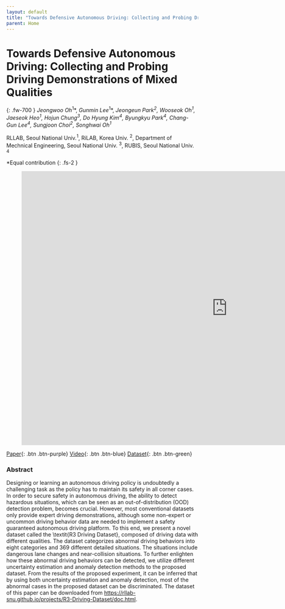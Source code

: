 ```yaml
---
layout: default
title: "Towards Defensive Autonomous Driving: Collecting and Probing Driving Demonstrations of Mixed Qualities"
parent: Home
---
```

# Towards Defensive Autonomous Driving:  Collecting and Probing Driving Demonstrations of Mixed Qualities
{: .fw-700 }
*Jeongwoo Oh*<sup>1</sup>\*, *Gunmin Lee*<sup>1</sup>\*, *Jeongeun Park<sup>2</sup>, Wooseok Oh<sup>1</sup>, Jaeseok Heo<sup>1</sup>, Hojun Chung<sup>3</sup>, Do Hyung Kim<sup>4</sup>, Byungkyu Park<sup>4</sup>, Chang-Gun Lee<sup>4</sup>, Sungjoon Choi<sup>2</sup>, Songhwai Oh<sup>1</sup>*

RLLAB, Seoul National Univ.<sup>1</sup>, RiLAB, Korea Univ. <sup>2</sup>, Department of Mechnical Engineering, Seoul National Univ. <sup>3</sup>, RUBIS, Seoul National Univ. <sup>4</sup>

*Equal contribution
{: .fs-2 }

<figure class="video_container">
  <iframe width="1080" height="720" src="https://www.youtube.com/embed/_YCVphKWeYM" frameborder="0" allowfullscreen="true"> </iframe>
</figure>

[Paper](http://rllab.snu.ac.kr){: .btn  .btn-purple}
[Video](https://www.youtube.com/watch?v=_YCVphKWeYM){: .btn .btn-blue}
[Dataset](https://github.com/rllab-snu/R3-Driving-Dataset){: .btn .btn-green}

### Abstract
Designing or learning an autonomous driving policy is undoubtedly a challenging task as the policy has to maintain its safety in all corner cases. In order to secure safety in autonomous driving, the ability to detect hazardous situations, which can be seen as an out-of-distribution (OOD) detection problem, becomes crucial. However, most conventional datasets only provide expert driving demonstrations, although some non-expert or uncommon driving behavior data are needed to implement a safety guaranteed autonomous driving platform. To this end, we present a novel dataset called the \textit{R3 Driving Dataset}, composed of driving data with different qualities. The dataset categorizes abnormal driving behaviors into eight categories and 369 different detailed situations. The situations include dangerous lane changes and near-collision situations. To further enlighten how these abnormal driving behaviors can be detected, we utilize different uncertainty estimation and anomaly detection methods to the proposed dataset. From the results of the proposed experiment, it can be inferred that by using both uncertainty estimation and anomaly detection, most of the abnormal cases in the proposed dataset can be discriminated. The dataset of this paper can be downloaded from https://rllab-snu.github.io/projects/R3-Driving-Dataset/doc.html.
